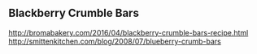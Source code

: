 ## Blackberry Crumble Bars

http://bromabakery.com/2016/04/blackberry-crumble-bars-recipe.html
http://smittenkitchen.com/blog/2008/07/blueberry-crumb-bars

